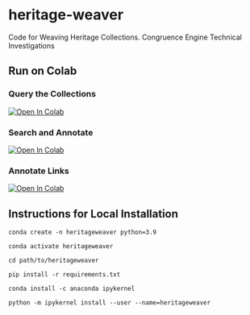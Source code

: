 # heritage-weaver
Code for Weaving Heritage Collections. Congruence Engine Technical Investigations

## Run on Colab


### Query the Collections
[![Open In Colab](https://colab.research.google.com/assets/colab-badge.svg)](https://colab.research.google.com/github/kasparvonbeelen/heritageweaver/blob/2-vdb/colab_notebooks/Query.ipynb)

### Search and Annotate
 [![Open In Colab](https://colab.research.google.com/assets/colab-badge.svg)](https://colab.research.google.com/github/kasparvonbeelen/heritageweaver/blob/2-vdb/colab_notebooks/Annotate.ipynb)

### Annotate Links
 [![Open In Colab](https://colab.research.google.com/assets/colab-badge.svg)](https://colab.research.google.com/github/kasparvonbeelen/heritageweaver/blob/2-vdb/colab_notebooks/Annotate-Links.ipynb)

## Instructions for Local Installation 

```
conda create -n heritageweaver python=3.9
```

```
conda activate heritageweaver
```

```
cd path/to/heritageweaver
```

```
pip install -r requirements.txt
```

```
conda install -c anaconda ipykernel
```

```
python -m ipykernel install --user --name=heritageweaver
```